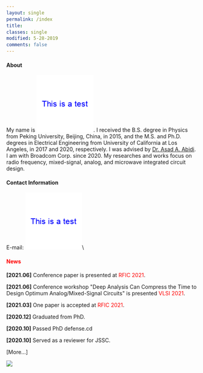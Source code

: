 ```yaml
---
layout: single
permalink: /index
title:
classes: single
modified: 5-28-2019
comments: false
---
```


#### About  
My name is ![xingming](/fig/xingming.png). I received the B.S. degree in Physics from Peking University, Beijing, China, in 2015, and the M.S. and Ph.D. degrees in Electrical Engineering from University of California at Los Angeles, in 2017 and 2020, respectively. I was advised by [Dr. Asad A. Abidi](https://scholar.google.com/citations?user=44y2Oc4AAAAJ&hl=en). I am with Broadcom Corp. since 2020.
My researches and works focus on radio frequency, mixed-signal, analog, and microwave integrated circuit design.


#### Contact Information
E-mail: ![youjian](/fig/youjian.png)\


#### <span style="color:red">News</span>

**[2021.06]** Conference paper is presented at <span style="color:red">RFIC 2021</span>.

**[2021.06]** Conference workshop "Deep Analysis Can Compress the Time to Design Optimum Analog/Mixed-Signal Circuits" is presented <span style="color:red">VLSI 2021</span>.

**[2021.03]** One paper is accepted at <span style="color:red">RFIC 2021</span>. 

**[2020.12]** Graduated from PhD.

**[2020.10]** Passed PhD defense.cd 

**[2020.10]** Served as a reviewer for JSSC.


[More...]

<script type="text/javascript" id="clustrmaps" src="//clustrmaps.com/map_v2.js?d=RrdFrlQEXegADWJVAyTaqhe3rDF1QcXml9jtcZ15r8U&cl=ffffff&w=a"></script>

<a href="https://clustrmaps.com/site/1bjz3"  title="Visit tracker"><img src="//www.clustrmaps.com/map_v2.png?d=RrdFrlQEXegADWJVAyTaqhe3rDF1QcXml9jtcZ15r8U&cl=ffffff" /></a>
